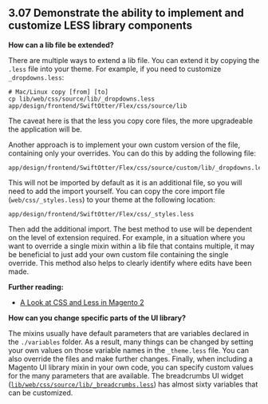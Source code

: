 ## 3.07 Demonstrate the ability to implement and customize LESS library components 

**How can a lib file be extended?**

There are multiple ways to extend a lib file. You can extend it by copying the  `.less` file into your theme. For example, if you need to customize `_dropdowns.less`:

```
# Mac/Linux copy [from] [to]
cp lib/web/css/source/lib/_dropdowns.less app/design/frontend/SwiftOtter/Flex/css/source/lib
```

The caveat here is that the less you copy core files, the more upgradeable the application will be.

Another approach is to implement your own custom version of the file, containing only your overrides. You can do this by adding the following file:
```
app/design/frontend/SwiftOtter/Flex/css/source/custom/lib/_dropdowns.less
```

This will not be imported by default as it is an additional file, so you will need to add the import yourself. You can copy the core import file (`web/css/_styles.less`) to your theme at the following location:
```
app/design/frontend/SwiftOtter/Flex/css/_styles.less
```

Then add the additional import. The best method to use will be dependent on the level of extension required. For example, in a situation where you want to override a single mixin within a lib file that contains multiple, it may be beneficial to just add your own custom file containing the single override. This method also helps to clearly identify where edits have been made.

**Further reading:**
* [A Look at CSS and Less in Magento 2](https://www.classyllama.com/blog/a-look-at-css-and-less-in-magento-2)

**How can you change specific parts of the UI library?**

The mixins usually have default parameters that are variables declared in the `./variables` folder. As a result, many things can be changed by setting your own values on those variable names in the `_theme.less` file. You can also override the files and make further changes. Finally, when including a Magento UI library mixin in your own code, you can specify custom values for the many parameters that are available. The breadcrumbs UI widget ([`lib/web/css/source/lib/_breadcrumbs.less`](https://github.com/magento/magento2/blob/2.4-develop/lib/web/css/source/lib/_breadcrumbs.less)) has almost sixty variables that can be customized. 
